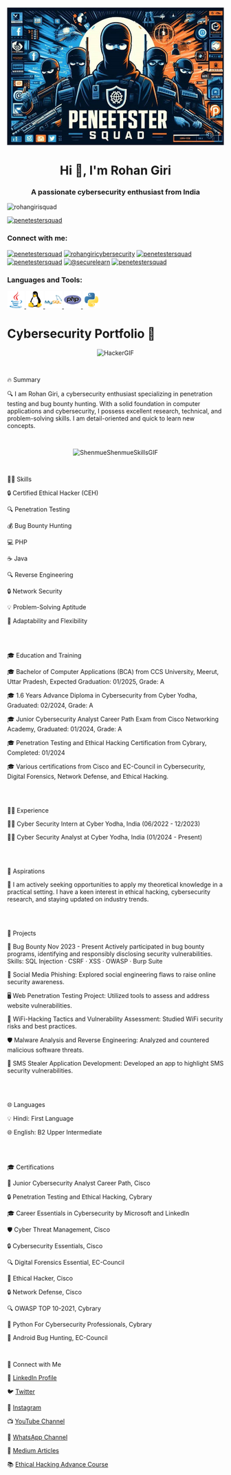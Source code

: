 ![logo](https://github.com/RohanGiriSquad/RohanGiriSquad/blob/main/OIG2.f..jpg)

<h1 align="center">Hi 👋, I'm Rohan Giri</h1>
<h3 align="center">A passionate cybersecurity enthusiast from India</h3>

<p align="left"> <img src="https://komarev.com/ghpvc/?username=rohangirisquad&label=Profile%20views&color=0e75b6&style=flat" alt="rohangirisquad" /> </p>

<p align="left"> <a href="https://twitter.com/penetestersquad" target="blank"><img src="https://img.shields.io/twitter/follow/penetestersquad?logo=twitter&style=for-the-badge" alt="penetestersquad" /></a> </p>

<h3 align="left">Connect with me:</h3>
<p align="left">
  <a href="https://twitter.com/penetestersquad" target="blank"><img align="center" src="https://raw.githubusercontent.com/rahuldkjain/github-profile-readme-generator/master/src/images/icons/Social/twitter.svg" alt="penetestersquad" height="30" width="40" /></a>
  <a href="https://linkedin.com/in/rohangiricybersecurity" target="blank"><img align="center" src="https://raw.githubusercontent.com/rahuldkjain/github-profile-readme-generator/master/src/images/icons/Social/linked-in-alt.svg" alt="rohangiricybersecurity" height="30" width="40" /></a>
  <a href="https://fb.com/penetestersquad" target="blank"><img align="center" src="https://raw.githubusercontent.com/rahuldkjain/github-profile-readme-generator/master/src/images/icons/Social/facebook.svg" alt="penetestersquad" height="30" width="40" /></a>
  <a href="https://instagram.com/penetestersquad" target="blank"><img align="center" src="https://raw.githubusercontent.com/rahuldkjain/github-profile-readme-generator/master/src/images/icons/Social/instagram.svg" alt="penetestersquad" height="30" width="40" /></a>
  <a href="https://medium.com/@securelearn" target="blank"><img align="center" src="https://raw.githubusercontent.com/rahuldkjain/github-profile-readme-generator/master/src/images/icons/Social/medium.svg" alt="@securelearn" height="30" width="40" /></a>
  <a href="https://www.youtube.com/c/penetestersquad" target="blank"><img align="center" src="https://raw.githubusercontent.com/rahuldkjain/github-profile-readme-generator/master/src/images/icons/Social/youtube.svg" alt="penetestersquad" height="30" width="40" /></a>
</p>

<h3 align="left">Languages and Tools:</h3>
<p align="left">
  <a href="https://www.java.com" target="_blank" rel="noreferrer"> <img src="https://raw.githubusercontent.com/devicons/devicon/master/icons/java/java-original.svg" alt="java" width="40" height="40"/> </a>
  <a href="https://www.linux.org/" target="_blank" rel="noreferrer"> <img src="https://raw.githubusercontent.com/devicons/devicon/master/icons/linux/linux-original.svg" alt="linux" width="40" height="40"/> </a>
  <a href="https://www.mysql.com/" target="_blank" rel="noreferrer"> <img src="https://raw.githubusercontent.com/devicons/devicon/master/icons/mysql/mysql-original-wordmark.svg" alt="mysql" width="40" height="40"/> </a>
  <a href="https://www.php.net" target="_blank" rel="noreferrer"> <img src="https://raw.githubusercontent.com/devicons/devicon/master/icons/php/php-original.svg" alt="php" width="40" height="40"/> </a>
  <a href="https://www.python.org" target="_blank" rel="noreferrer"> <img src="https://raw.githubusercontent.com/devicons/devicon/master/icons/python/python-original.svg" alt="python" width="40" height="40"/> </a>
</p>


# Cybersecurity Portfolio 🚀

<p align="center"><img src="https://i.pinimg.com/originals/bd/4e/d3/bd4ed327189c2a56695beb91cd534570.gif" alt="HackerGIF"></p>

<br>

🔥 Summary

🔍 I am Rohan Giri, a cybersecurity enthusiast specializing in penetration testing and bug bounty hunting. With a solid foundation in computer applications and cybersecurity, I possess excellent research, technical, and problem-solving skills. I am detail-oriented and quick to learn new concepts.

<br>

<p align="center"><img src="https://media1.giphy.com/media/qPTyrrtmmjbjZtmSJG/giphy.gif?cid=6c09b952rtqet2vhjxf3t7bjt1uena0plonbo5f8vsg6ikua&ep=v1_internal_gif_by_id&rid=giphy.gif&ct=ts" alt="ShenmueShenmueSkillsGIF"></p>

<br>

🧑‍💻 Skills
 
🔒 Certified Ethical Hacker (CEH)

🔍 Penetration Testing

💰 Bug Bounty Hunting

💻 PHP

☕ Java

🔍 Reverse Engineering

🔒 Network Security

💡 Problem-Solving Aptitude

🔄 Adaptability and Flexibility

<br>



<br>

🎓 Education and Training
  
🎓 Bachelor of Computer Applications (BCA) from CCS University, Meerut, Uttar Pradesh, Expected Graduation: 01/2025, Grade: A

🎓 1.6 Years Advance Diploma in Cybersecurity from Cyber Yodha, Graduated: 02/2024, Grade: A

🎓 Junior Cybersecurity Analyst Career Path Exam from Cisco Networking Academy, Graduated: 01/2024, Grade: A

🎓 Penetration Testing and Ethical Hacking Certification from Cybrary, Completed: 01/2024

🎓 Various certifications from Cisco and EC-Council in Cybersecurity, Digital Forensics, Network Defense, and Ethical Hacking.

<br>



<br>

👨‍💼 Experience
 
👨‍💼 Cyber Security Intern at Cyber Yodha, India (06/2022 - 12/2023)

👨‍💼 Cyber Security Analyst at Cyber Yodha, India (01/2024 - Present)

<br>


<br>

💼 Aspirations
 
🎯 I am actively seeking opportunities to apply my theoretical knowledge in a practical setting. I have a keen interest in ethical hacking, cybersecurity research, and staying updated on industry trends.

<br>


<br>

🚀 Projects
 
🐞 Bug Bounty Nov 2023 - Present Actively participated in bug bounty programs, identifying and responsibly disclosing security vulnerabilities. Skills: SQL Injection · CSRF · XSS · OWASP · Burp Suite

🎣 Social Media Phishing: Explored social engineering flaws to raise online security awareness.

🖥️ Web Penetration Testing Project: Utilized tools to assess and address website vulnerabilities.

📡 WiFi-Hacking Tactics and Vulnerability Assessment: Studied WiFi security risks and best practices.

🛡️ Malware Analysis and Reverse Engineering: Analyzed and countered malicious software threats.

📱 SMS Stealer Application Development: Developed an app to highlight SMS security vulnerabilities.

<br>


<br>

🌐 Languages
 
💡 Hindi: First Language

🌐 English: B2 Upper Intermediate

<br>


<br>

🎓 Certifications
 
🔑 Junior Cybersecurity Analyst Career Path, Cisco

🔒 Penetration Testing and Ethical Hacking, Cybrary

🎓 Career Essentials in Cybersecurity by Microsoft and LinkedIn

🛡️ Cyber Threat Management, Cisco

🔒 Cybersecurity Essentials, Cisco

🔍 Digital Forensics Essential, EC-Council

🔑 Ethical Hacker, Cisco

🔒 Network Defense, Cisco

🔍 OWASP TOP 10-2021, Cybrary

🐍 Python For Cybersecurity Professionals, Cybrary

🐞 Android Bug Hunting, EC-Council

<br>


🤝 Connect with Me
 
🔗 [LinkedIn Profile](https://www.linkedin.com/in/rohan-giri-cybersecurity)

🐦 [Twitter](https://twitter.com/penetestersquad)

📸 [Instagram](https://www.instagram.com/penetestersquad)

📺 [YouTube Channel](https://www.youtube.com/@penetestersquad)

📱 [WhatsApp Channel](https://whatsapp.com/channel/0029VaDOOX5KAwElMe1aZ12o)

📝 [Medium Articles](https://medium.com/@securelearn)

📚 [Ethical Hacking Advance Course](https://rb.gy/i71dzw)
